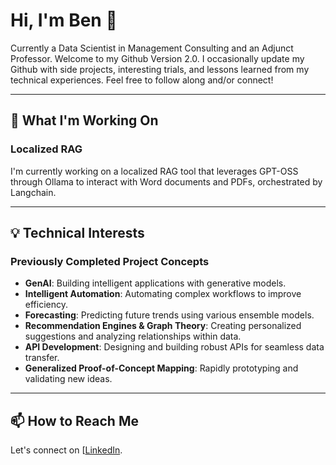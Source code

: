 # Hi, I'm Ben 👋

Currently a Data Scientist in Management Consulting and an Adjunct Professor. Welcome to my Github Version 2.0. I occasionally update my Github with side projects, interesting trials, and lessons learned from my technical experiences. Feel free to follow along and/or connect!

---

## 🚀 What I'm Working On

### **Localized RAG**
I'm currently working on a localized RAG tool that leverages GPT-OSS through Ollama to interact with Word documents and PDFs, orchestrated by Langchain.

---

## 💡 Technical Interests

### **Previously Completed Project Concepts**
- **GenAI**: Building intelligent applications with generative models.
- **Intelligent Automation**: Automating complex workflows to improve efficiency.
- **Forecasting**: Predicting future trends using various ensemble models.
- **Recommendation Engines & Graph Theory**: Creating personalized suggestions and analyzing relationships within data.
- **API Development**: Designing and building robust APIs for seamless data transfer.
- **Generalized Proof-of-Concept Mapping**: Rapidly prototyping and validating new ideas.

---

## 📫 How to Reach Me

Let's connect on [[LinkedIn](https://www.linkedin.com/in/bschneider29/).
